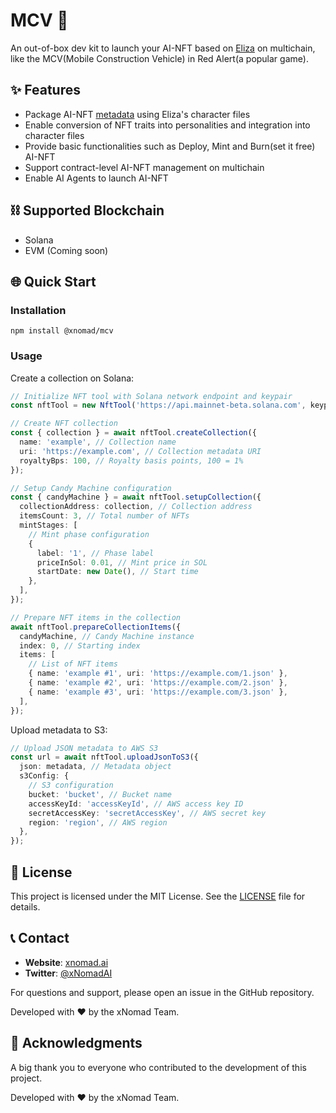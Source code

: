 # MCV 🚀

An out-of-box dev kit to launch your AI-NFT based on [Eliza](https://github.com/elizaOS/eliza) on multichain, like the MCV(Mobile Construction Vehicle) in Red Alert(a popular game).

## ✨ Features

- Package AI-NFT [metadata](https://docs.xnomad.ai/ai-nft-metadata) using Eliza's character files
- Enable conversion of NFT traits into personalities and integration into character files
- Provide basic functionalities such as Deploy, Mint and Burn(set it free) AI-NFT
- Support contract-level AI-NFT management on multichain
- Enable AI Agents to launch AI-NFT

## ⛓️ Supported Blockchain

- Solana
- EVM (Coming soon)

## 🌐 Quick Start

### Installation

```
npm install @xnomad/mcv
```

### Usage

Create a collection on Solana:

```typescript
// Initialize NFT tool with Solana network endpoint and keypair
const nftTool = new NftTool('https://api.mainnet-beta.solana.com', keypair);

// Create NFT collection
const { collection } = await nftTool.createCollection({
  name: 'example', // Collection name
  uri: 'https://example.com', // Collection metadata URI
  royaltyBps: 100, // Royalty basis points, 100 = 1%
});

// Setup Candy Machine configuration
const { candyMachine } = await nftTool.setupCollection({
  collectionAddress: collection, // Collection address
  itemsCount: 3, // Total number of NFTs
  mintStages: [
    // Mint phase configuration
    {
      label: '1', // Phase label
      priceInSol: 0.01, // Mint price in SOL
      startDate: new Date(), // Start time
    },
  ],
});

// Prepare NFT items in the collection
await nftTool.prepareCollectionItems({
  candyMachine, // Candy Machine instance
  index: 0, // Starting index
  items: [
    // List of NFT items
    { name: 'example #1', uri: 'https://example.com/1.json' },
    { name: 'example #2', uri: 'https://example.com/2.json' },
    { name: 'example #3', uri: 'https://example.com/3.json' },
  ],
});
```

Upload metadata to S3:

```typescript
// Upload JSON metadata to AWS S3
const url = await nftTool.uploadJsonToS3({
  json: metadata, // Metadata object
  s3Config: {
    // S3 configuration
    bucket: 'bucket', // Bucket name
    accessKeyId: 'accessKeyId', // AWS access key ID
    secretAccessKey: 'secretAccessKey', // AWS secret key
    region: 'region', // AWS region
  },
});
```

## 📜 License

This project is licensed under the MIT License. See the [LICENSE](LICENSE) file for details.

## 📞 Contact

- **Website**: [xnomad.ai](https://xnomad.ai)
- **Twitter**: [@xNomadAI](https://x.com/xNomadAI)

For questions and support, please open an issue in the GitHub repository.

Developed with ❤️ by the xNomad Team.

## 🙏 Acknowledgments

A big thank you to everyone who contributed to the development of this project.

Developed with ❤️ by the xNomad Team.
